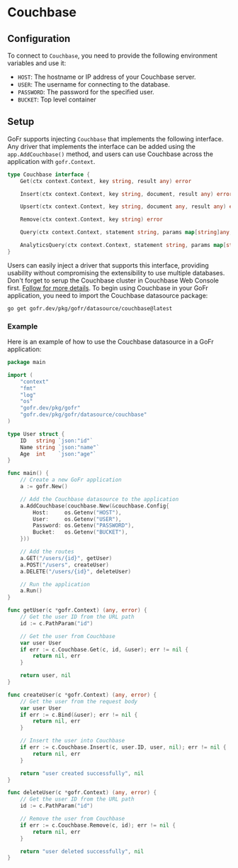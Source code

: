 # Couchbase

## Configuration

To connect to `Couchbase`, you need to provide the following environment variables and use it:
- `HOST`: The hostname or IP address of your Couchbase server.
- `USER`: The username for connecting to the database.
- `PASSWORD`: The password for the specified user.
- `BUCKET`: Top level container

## Setup

GoFr supports injecting `Couchbase` that implements the following interface. Any driver that implements the interface can be
added using the `app.AddCouchbase()` method, and users can use Couchbase across the application with `gofr.Context`.

```go
type Couchbase interface {
    Get(ctx context.Context, key string, result any) error

    Insert(ctx context.Context, key string, document, result any) error

    Upsert(ctx context.Context, key string, document any, result any) error

    Remove(ctx context.Context, key string) error

    Query(ctx context.Context, statement string, params map[string]any, result any) error

    AnalyticsQuery(ctx context.Context, statement string, params map[string]any, result any) error
}
```

Users can easily inject a driver that supports this interface, providing usability without compromising the extensibility to use multiple databases.
Don't forget to serup the Couchbase cluster in Couchbase Web Console first. [Follow for more details](https://docs.couchbase.com/server/current/install/getting-started-docker.html#section_jvt_zvj_42b).
To begin using Couchbase in your GoFr application, you need to import the Couchbase datasource package:

```shell
go get gofr.dev/pkg/gofr/datasource/couchbase@latest
```

### Example

Here is an example of how to use the Couchbase datasource in a GoFr application:

```go
package main

import (
    "context"
    "fmt"
    "log"
	"os"
    "gofr.dev/pkg/gofr"
    "gofr.dev/pkg/gofr/datasource/couchbase"
)

type User struct {
    ID   string `json:"id"`
    Name string `json:"name"`
    Age  int    `json:"age"`
}

func main() {
    // Create a new GoFr application
    a := gofr.New()

    // Add the Couchbase datasource to the application
    a.AddCouchbase(couchbase.New(&couchbase.Config{
        Host:     os.Getenv("HOST"),
        User:     os.Getenv("USER"),
        Password: os.Getenv("PASSWORD"),
        Bucket:   os.Getenv("BUCKET"),
    }))

    // Add the routes
    a.GET("/users/{id}", getUser)
    a.POST("/users", createUser)
	a.DELETE("/users/{id}", deleteUser)

    // Run the application
    a.Run()
}

func getUser(c *gofr.Context) (any, error) {
    // Get the user ID from the URL path
    id := c.PathParam("id")

    // Get the user from Couchbase
    var user User
    if err := c.Couchbase.Get(c, id, &user); err != nil {
        return nil, err
    }

    return user, nil
}

func createUser(c *gofr.Context) (any, error) {
    // Get the user from the request body
    var user User
    if err := c.Bind(&user); err != nil {
        return nil, err
    }

    // Insert the user into Couchbase
    if err := c.Couchbase.Insert(c, user.ID, user, nil); err != nil {
        return nil, err
    }

    return "user created successfully", nil
}

func deleteUser(c *gofr.Context) (any, error) {
	// Get the user ID from the URL path
	id := c.PathParam("id")

	// Remove the user from Couchbase
	if err := c.Couchbase.Remove(c, id); err != nil {
		return nil, err
	}

	return "user deleted successfully", nil
}
```

